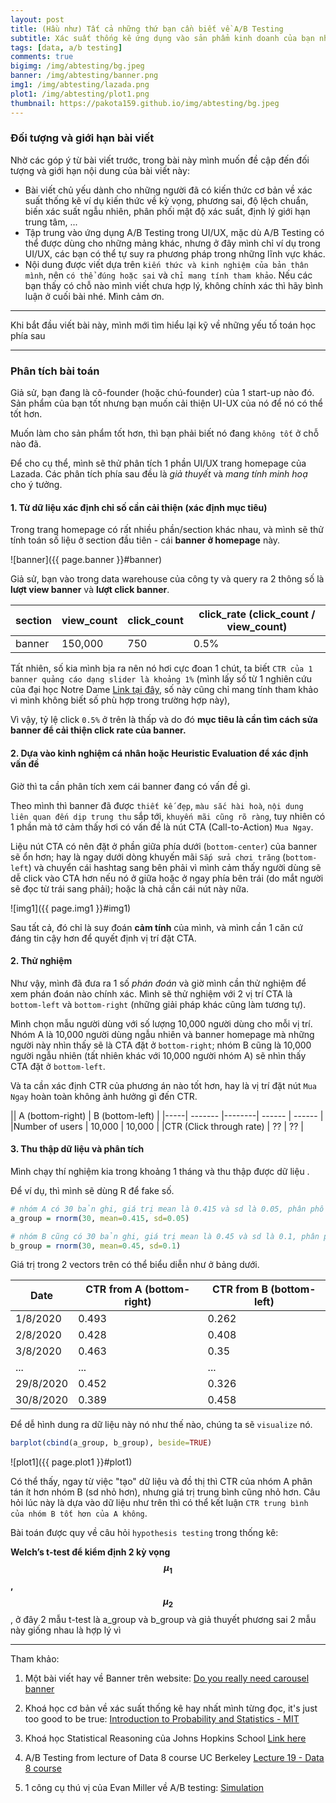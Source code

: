 ```yaml
---
layout: post
title: (Hầu như) Tất cả những thứ bạn cần biết về A/B Testing 
subtitle: Xác suất thống kê ứng dụng vào sản phẩm kinh doanh của bạn như nào
tags: [data, a/b testing]
comments: true
bigimg: /img/abtesting/bg.jpeg
banner: /img/abtesting/banner.png
img1: /img/abtesting/lazada.png
plot1: /img/abtesting/plot1.png
thumbnail: https://pakota159.github.io/img/abtesting/bg.jpeg
---
```


### Đối tượng và giới hạn bài viết

Nhờ các góp ý từ bài viết trước, trong bài này mình muốn đề cập đến đối tượng và giới hạn nội dung của bài viết này:

- Bài viết chủ yếu dành cho những người đã có kiến thức cơ bản về xác suất thống kê ví dụ kiến thức về kỳ vọng, phương sai, độ lệch chuẩn, biến xác suất ngẫu nhiên, phân phối mật độ xác suất, định lý giới hạn trung tâm, ...
- Tập trung vào ứng dụng A/B Testing trong UI/UX, mặc dù A/B Testing có thể được dùng cho những mảng khác, nhưng ở đây mình chỉ ví dụ trong UI/UX, các bạn có thể tự suy ra phương pháp trong những lĩnh vực khác.
- Nội dung được viết dựa trên `kiến thức và kinh nghiệm của bản thân mình`, nên `có thể đúng hoặc sai` và `chỉ mang tính tham khảo`. Nếu các bạn thấy có chỗ nào mình viết chưa hợp lý, không chính xác thì hãy bình luận ở cuối bài nhé. Mình cảm ơn.

________

Khi bắt đầu viết bài này, mình mới tìm hiểu lại kỹ về những yếu tố toán học phía sau 
________

### Phân tích bài toán

Giả sử, bạn đang là cô-founder (hoặc chú-founder) của 1 start-up nào đó. Sản phẩm của bạn tốt nhưng bạn muốn cải thiện UI-UX của nó để nó có thể tốt hơn.

Muốn làm cho sản phẩm tốt hơn, thì bạn phải biết nó đang `không tốt` ở chỗ nào đã.    

Để cho cụ thể, mình sẽ thử phân tích 1 phần UI/UX trang homepage của Lazada. Các phân tích phía sau đều là *giả thuyết* và *mang tính minh hoạ* cho ý tưởng.

#### 1. Từ dữ liệu xác định chỉ số cần cải thiện (xác định mục tiêu)

Trong trang homepage có rất nhiều phần/section khác nhau, và mình sẽ thử tính toán số liệu ở section đầu tiên - cái **banner ở homepage** này.

![banner]({{ page.banner }}#banner)

Giả sử, bạn vào trong data warehouse của công ty và query ra 2 thông số là **lượt view banner** và **lượt click banner**.

| section | view_count | click_count | click_rate (click_count / view_count)|
| ------- |--------| ------ | ------ |
| banner | 150,000 | 750 | 0.5% |

Tất nhiên, số kia mình bịa ra nên nó hơi cực đoan 1 chút, ta biết `CTR của 1 banner quảng cáo dạng slider là khoảng 1%` (mình lấy số từ 1 nghiên cứu của đại học Notre Dame [Link tại đây](https://erikrunyon.com/2013/07/carousel-interaction-stats/), số này cũng chỉ mang tính tham khảo vì mình không biết số phù hợp trong trường hợp này), 

Vì vậy, tỷ lệ click `0.5%` ở trên là thấp và do đó **mục tiêu là cần tìm cách sửa banner để cải thiện click rate của banner.**


#### 2. Dựa vào kinh nghiệm cá nhân hoặc Heuristic Evaluation để xác định vấn đề
Giờ thì ta cần phân tích xem cái banner đang có vấn đề gì.

Theo mình thì banner đã được `thiết kế đẹp`, `màu sắc hài hoà`, `nội dung liên quan đến dịp trung thu` sắp tới, `khuyến mãi cũng rõ ràng`, tuy nhiên có 1 phần mà tớ cảm thấy hơi có vấn đề là nút CTA (Call-to-Action) `Mua Ngay`.

Liệu nút CTA có nên đặt ở phần giữa phía dưới (`bottom-center`) của banner sẽ ổn hơn; hay là ngay dưới dòng khuyến mãi `Sắp sửa chơi trăng` (`bottom-left`) và chuyển cái hashtag sang bên phải vì mình cảm thấy người dùng sẽ dễ click vào CTA hơn nếu nó ở giữa hoặc ở ngay phía bên trái (do mắt người sẽ đọc từ trái sang phải); hoặc là chả cần cái nút này nữa. 

![img1]({{ page.img1 }}#img1)

Sau tất cả, đó chỉ là suy đoán **cảm tính** của mình, và mình cần 1 căn cứ đáng tin cậy hơn để quyết định vị trí đặt CTA.

#### 2. Thử nghiệm

Như vậy, mình đã đưa ra 1 số *phán đoán* và giờ mình cần thử nghiệm để xem phán đoán nào chính xác. Mình sẽ thử nghiệm với 2 vị trí CTA là `bottom-left` và `bottom-right` (những giải pháp khác cũng làm tương tự). 

Mình chọn mẫu người dùng với số lượng 10,000 người dùng cho mỗi vị trí. Nhóm A là 10,000 người dùng ngẫu nhiên và banner homepage mà những người này nhìn thấy sẽ là CTA đặt ở `bottom-right`; nhóm B cũng là 10,000 người ngẫu nhiên (tất nhiên khác với 10,000 người nhóm A) sẽ nhìn thấy CTA đặt ở `bottom-left`.

Và ta cần xác định CTR của phương án nào tốt hơn, hay là vị trí đặt nút `Mua Ngay` hoàn toàn không ảnh hưởng gì đến CTR.

|| A (bottom-right) | B (bottom-left) | 
|-----| ------- |--------| ------ | ------ |
|Number of users | 10,000  | 10,000  |
|CTR (Click through rate) | ?? | ?? |


#### 3. Thu thập dữ liệu và phân tích

Mình chạy thí nghiệm kia trong khoảng 1 tháng và thu thập được dữ liệu .

Để ví dụ, thì mình sẽ dùng R để fake số.

```r
# nhóm A có 30 bản ghi, giá trị mean là 0.415 và sd là 0.05, phân phối chuẩn
a_group = rnorm(30, mean=0.415, sd=0.05)

# nhóm B cũng có 30 bản ghi, giá trị mean là 0.45 và sd là 0.1, phân phối chuẩn
b_group = rnorm(30, mean=0.45, sd=0.1)
```

Giá trị trong 2 vectors trên có thể biểu diễn như ở bảng dưới.

|Date|CTR from A (bottom-right) | CTR from B (bottom-left) | 
|-----| ------- |--------|
|1/8/2020 | 0.493  | 0.262  |
|2/8/2020 | 0.428 | 0.408 |
|3/8/2020 | 0.463 | 0.35 |
|...|...|...|
|29/8/2020 | 0.452 | 0.326 |
|30/8/2020 | 0.389 | 0.458 |

Để dễ hình dung ra dữ liệu này nó như thế nào, chúng ta sẽ `visualize` nó.

```r
barplot(cbind(a_group, b_group), beside=TRUE)
```

![plot1]({{ page.plot1 }}#plot1)

Có thể thấy, ngay từ việc "tạo" dữ liệu và đồ thị thì CTR của nhóm A phân tán ít hơn nhóm B (sd nhỏ hơn), nhưng giá trị trung bình cũng nhỏ hơn. Câu hỏi lúc này là dựa vào dữ liệu như trên thì có thể kết luận `CTR trung bình của nhóm B tốt hơn của A không`.

Bài toán được quy về câu hỏi `hypothesis testing` trong thống kê:

**Welch’s t-test để kiểm định 2 kỳ vọng $$\mu_1$$, $$\mu_2$$**, ở đây 2 mẫu t-test là a_group và b_group và giả thuyết phương sai 2 mẫu này giống nhau là hợp lý vì 




________
Tham khảo:
1. Một bài viết hay về Banner trên website: [Do you really need carousel banner](https://medium.com/imagine-ux/do-you-really-need-carousel-banner-offers-running-on-your-homepage-19adf28d2a62)

2. Khoá học cơ bản về xác suất thống kê hay nhất mình từng đọc, it's just too good to be true: [Introduction to Probability and Statistics - MIT](https://ocw.mit.edu/courses/mathematics/18-05-introduction-to-probability-and-statistics-spring-2014/)

3. Khoá học Statistical Reasoning của Johns Hopkins School [Link here](http://ocw.jhsph.edu/index.cfm/go/viewCourse/course/StatisticalReasoning1/coursePage/index/)

4. A/B Testing from lecture of Data 8 course UC Berkeley [Lecture 19 - Data 8 course](http://data8.org/materials-sp18/lec/lec19PDF.pdf)

5. 1 công cụ thú vị của Evan Miller về A/B testing: [Simulation](https://www.evanmiller.org/ab-testing/t-test.html#!58.175/28.017074/8;33.71/11.841026/10@95)